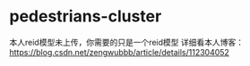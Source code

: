 # pedestrians-cluster
本人reid模型未上传，你需要的只是一个reid模型
详细看本人博客：https://blog.csdn.net/zengwubbb/article/details/112304052
